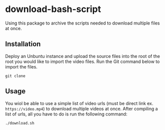 # download-bash-script
Using this package to archive the scripts needed to download multiple files at once. 

## Installation
Deploy an Unbuntu instance and upload the source files into the root of the root you would like to import the video files.
Run the Git command below to import the files.
``` 
git clone 
```




## Usage
You wiol be able to use a simple list of video urls (must be direct link ex. ```https://video.mp4```) to download multiple videos at once. After compiling a list of urls, all you have to do is run the following command:

```
./download.sh
```


